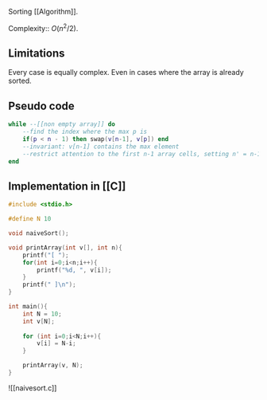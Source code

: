 Sorting [[Algorithm]].

Complexity:: ${ O(n^{2}/2) }$.

## Limitations

Every case is equally complex.
Even in cases where the array is already sorted.

## Pseudo code

```lua
while --[[non empty array]] do
	--find the index where the max p is
	if(p < n - 1) then swap(v[n-1], v[p]) end
	--invariant: v[n-1] contains the max element
	--restrict attention to the first n-1 array cells, setting n' = n-1
end
```

## Implementation in [[C]]

```c
#include <stdio.h>

#define N 10

void naiveSort();

void printArray(int v[], int n){
	printf("[ ");
	for(int i=0;i<n;i++){
		printf("%d, ", v[i]);
	}
	printf(" ]\n");
}

int main(){
	int N = 10;
	int v[N];
	
	for (int i=0;i<N;i++){
		v[i] = N-i;
	}

	printArray(v, N);
}
```
![[naivesort.c]]